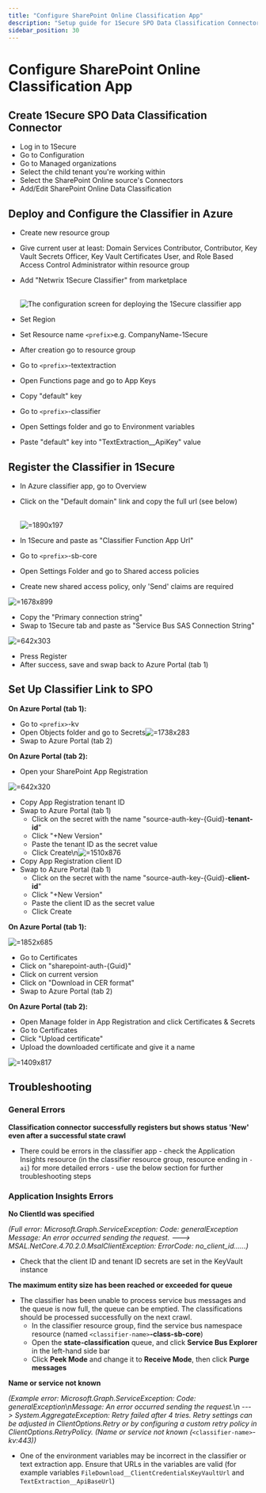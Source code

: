 ```yaml
---
title: "Configure SharePoint Online Classification App"
description: "Setup guide for 1Secure SPO Data Classification Connector and Azure classifier deployment"
sidebar_position: 30
---
```


# Configure SharePoint Online Classification App

## Create 1Secure SPO Data Classification Connector

* Log in to 1Secure
* Go to Configuration
* Go to Managed organizations
* Select the child tenant you're working within
* Select the SharePoint Online source's Connectors
* Add/Edit SharePoint Online Data Classification

## Deploy and Configure the Classifier in Azure

* Create new resource group
* Give current user at least: Domain Services Contributor, Contributor, Key Vault Secrets Officer, Key Vault Certificates User, and Role Based Access Control Administrator within resource group
* Add "Netwrix 1Secure Classifier" from marketplace

  \
  ![The configuration screen for deploying the 1Secure classifier app](attachments/c8e939c8-8634-4a60-9cba-a931ef38e8f1.png " =599x391")
* Set Region
* Set Resource name `<prefix>`e.g. CompanyName-1Secure
* After creation go to resource group
* Go to `<prefix>`-textextraction
* Open Functions page and go to App Keys
* Copy "default" key
* Go to `<prefix>`-classifier
* Open Settings folder and go to Environment variables
* Paste "default" key into "TextExtraction__ApiKey" value

## Register the Classifier in 1Secure

* In Azure classifier app, go to Overview
* Click on the "Default domain" link and copy the full url (see below)

  \
  ![](attachments/0138b931-17d4-4266-ade7-d619757f14e2.png " =1890x197")


* In 1Secure and paste as "Classifier Function App Url"
* Go to `<prefix>`-sb-core
* Open Settings Folder and go to Shared access policies
* Create new shared access policy, only 'Send' claims are required


 ![](attachments/0fff23ad-9695-406b-b172-636c384d5fba.png " =1678x899")


* Copy the "Primary connection string"
* Swap to 1Secure tab and paste as "Service Bus SAS Connection String"


 ![](attachments/b27669d7-bc3f-4c61-9722-118b77a3d0c2.png " =642x303")


* Press Register
* After success, save and swap back to Azure Portal (tab 1)

## Set Up Classifier Link to SPO

**On Azure Portal (tab 1):**

* Go to `<prefix>`-kv
* Open Objects folder and go to Secrets![](attachments/ac55f3e0-fee7-4318-a86b-58e9899c3a10.png " =1738x283")
* Swap to Azure Portal (tab 2)

**On Azure Portal (tab 2):**

* Open your SharePoint App Registration


 ![](attachments/9ed38a58-714f-4733-98c2-dc6fbc7c7ce4.png " =642x320")


* Copy App Registration tenant ID
* Swap to Azure Portal (tab 1)
  * Click on the secret with the name "source-auth-key-\{Guid\}-__tenant-id__"
  * Click "+New Version"
  * Paste the tenant ID as the secret value
  * Click Create\n![](attachments/beabf83e-a591-4914-be74-37cd6755fe25.png " =1510x876")
* Copy App Registration client ID
* Swap to Azure Portal (tab 1)
  * Click on the secret with the name "source-auth-key-\{Guid\}-__client-id__"
  * Click "+New Version"
  * Paste the client ID as the secret value
  * Click Create




**On Azure Portal (tab 1):**


 ![](attachments/2dfd2ba5-c013-43b5-ae8f-c813dda8e9a0.png " =1852x685")

* Go to Certificates
* Click on "sharepoint-auth-\{Guid\}"
* Click on current version
* Click on "Download in CER format"
* Swap to Azure Portal (tab 2)

**On Azure Portal (tab 2):**

* Open Manage folder in App Registration and click Certificates & Secrets
* Go to Certificates
* Click "Upload certificate"
* Upload the downloaded certificate and give it a name


 ![](attachments/3b0612ed-6b25-40c4-b091-7a5a73921914.png " =1409x817")

## Troubleshooting

### General Errors

**Classification connector successfully registers but shows status 'New' even after a successful state crawl**

* There could be errors in the classifier app - check the Application Insights resource (in the classifier resource group, resource ending in `-ai`) for more detailed errors - use the below section for further troubleshooting steps

### Application Insights Errors

**No ClientId was specified**

*(Full error: Microsoft.Graph.ServiceException: Code: generalException Message: An error occurred sending the request. ---> MSAL.NetCore.4.70.2.0.MsalClientException: ErrorCode: no_client_id……)*

* Check that the client ID and tenant ID secrets are set in the KeyVault instance

**The maximum entity size has been reached or exceeded for queue**

* The classifier has been unable to process service bus messages and the queue is now full, the queue can be emptied. The classifications should be processed successfully on the next crawl.
  * In the classifier resource group, find the service bus namespace resource (named `<classifier-name>`**-class-sb-core**)
  * Open the **state-classification** queue, and click **Service Bus Explorer** in the left-hand side bar
  * Click **Peek Mode** and change it to **Receive Mode**, then click **Purge messages**

**Name or service not known**

*(Example error: Microsoft.Graph.ServiceException: Code: generalException*\n*Message: An error occurred sending the request.*\n *---> System.AggregateException: Retry failed after 4 tries. Retry settings can be adjusted in ClientOptions.Retry or by configuring a custom retry policy in ClientOptions.RetryPolicy. (Name or service not known (*`<classifier-name>`*-kv:443))*

* One of the environment variables may be incorrect in the classifier or text extraction app. Ensure that URLs in the variables are valid (for example variables `FileDownload__ClientCredentialsKeyVaultUrl` and `TextExtraction__ApiBaseUrl`)